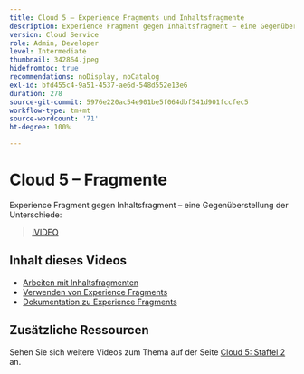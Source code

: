 ```yaml
---
title: Cloud 5 – Experience Fragments und Inhaltsfragmente
description: Experience Fragment gegen Inhaltsfragment – eine Gegenüberstellung der Unterschiede
version: Cloud Service
role: Admin, Developer
level: Intermediate
thumbnail: 342864.jpeg
hidefromtoc: true
recommendations: noDisplay, noCatalog
exl-id: bfd455c4-9a51-4537-ae6d-548d552e13e6
duration: 278
source-git-commit: 5976e220ac54e901be5f064dbf541d901fccfec5
workflow-type: tm+mt
source-wordcount: '71'
ht-degree: 100%

---
```


# Cloud 5 – Fragmente

Experience Fragment gegen Inhaltsfragment – eine Gegenüberstellung der Unterschiede:

>[!VIDEO](https://video.tv.adobe.com/v/342864?quality=12&learn=on)

## Inhalt dieses Videos

+ [Arbeiten mit Inhaltsfragmenten](https://experienceleague.adobe.com/docs/experience-manager-cloud-service/content/assets/content-fragments/content-fragments.html?lang=de)
+ [Verwenden von Experience Fragments](https://experienceleague.adobe.com/docs/experience-manager-learn/sites/experience-fragments/experience-fragments-feature-video-use.html?lang=de)
+ [Dokumentation zu Experience Fragments](https://experienceleague.adobe.com/docs/experience-manager-cloud-service/content/sites/authoring/fundamentals/experience-fragments.html?lang=de)

## Zusätzliche Ressourcen

Sehen Sie sich weitere Videos zum Thema auf der Seite [Cloud 5: Staffel 2](../cloud5-season-2.md) an.

